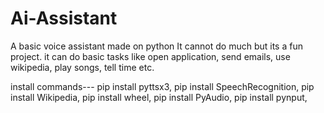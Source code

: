 # Ai-Assistant
A basic voice assistant made on python
It cannot do much but its a fun project.
it can do basic tasks like open application, send emails, use wikipedia, play songs, tell time etc.

install commands---
pip install pyttsx3,
pip install SpeechRecognition,
pip install Wikipedia,
pip install wheel,
pip install PyAudio,
pip install pynput,

